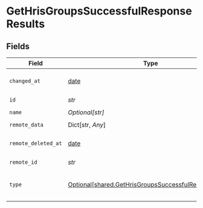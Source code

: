 # GetHrisGroupsSuccessfulResponseResults


## Fields

| Field                                                                                                                           | Type                                                                                                                            | Required                                                                                                                        | Description                                                                                                                     |
| ------------------------------------------------------------------------------------------------------------------------------- | ------------------------------------------------------------------------------------------------------------------------------- | ------------------------------------------------------------------------------------------------------------------------------- | ------------------------------------------------------------------------------------------------------------------------------- |
| `changed_at`                                                                                                                    | [date](https://docs.python.org/3/library/datetime.html#date-objects)                                                            | :heavy_check_mark:                                                                                                              | YYYY-MM-DDTHH:mm:ss.sssZ<br/><br/>[](https://developer.mozilla.org/en-US/docs/Web/JavaScript/Reference/Global_Objects/Date/toISOString) |
| `id`                                                                                                                            | *str*                                                                                                                           | :heavy_check_mark:                                                                                                              | N/A                                                                                                                             |
| `name`                                                                                                                          | *Optional[str]*                                                                                                                 | :heavy_check_mark:                                                                                                              | N/A                                                                                                                             |
| `remote_data`                                                                                                                   | Dict[str, *Any*]                                                                                                                | :heavy_check_mark:                                                                                                              | N/A                                                                                                                             |
| `remote_deleted_at`                                                                                                             | [date](https://docs.python.org/3/library/datetime.html#date-objects)                                                            | :heavy_check_mark:                                                                                                              | YYYY-MM-DDTHH:mm:ss.sssZ<br/><br/>[](https://developer.mozilla.org/en-US/docs/Web/JavaScript/Reference/Global_Objects/Date/toISOString) |
| `remote_id`                                                                                                                     | *str*                                                                                                                           | :heavy_check_mark:                                                                                                              | N/A                                                                                                                             |
| `type`                                                                                                                          | [Optional[shared.GetHrisGroupsSuccessfulResponseType]](../../models/shared/gethrisgroupssuccessfulresponsetype.md)              | :heavy_check_mark:                                                                                                              | Type of the group. Can be any of `DEPARTMENT`, `TEAM`, and `COST_CENTER`                                                        |